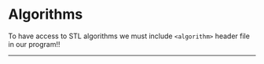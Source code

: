 # Algorithms

To have access to STL algorithms we must include `<algorithm>` header file in our program!!



---
